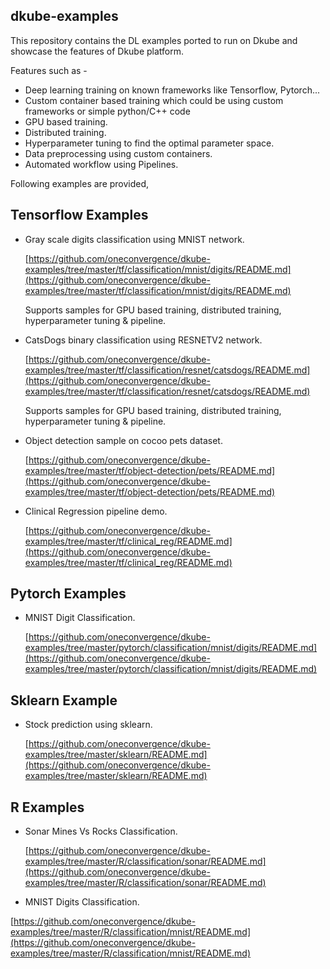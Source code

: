 ## dkube-examples

This repository contains the DL examples ported to run on Dkube and showcase the features of Dkube platform.

Features such as -

- Deep learning training on known frameworks like Tensorflow, Pytorch...
- Custom container based training which could be using custom frameworks or simple python/C++ code
- GPU based training.
- Distributed training.
- Hyperparameter tuning to find the optimal parameter space.
- Data preprocessing using custom containers.
- Automated workflow using Pipelines.

Following examples are provided,

## Tensorflow Examples

- Gray scale digits classification using MNIST network.

  [https://github.com/oneconvergence/dkube-examples/tree/master/tf/classification/mnist/digits/README.md](https://github.com/oneconvergence/dkube-examples/tree/master/tf/classification/mnist/digits/README.md)

  Supports samples for GPU based training, distributed training, hyperparameter tuning & pipeline.

- CatsDogs binary classification using RESNETV2 network.

  [https://github.com/oneconvergence/dkube-examples/tree/master/tf/classification/resnet/catsdogs/README.md](https://github.com/oneconvergence/dkube-examples/tree/master/tf/classification/resnet/catsdogs/README.md)

  Supports samples for GPU based training, distributed training, hyperparameter tuning & pipeline.

- Object detection sample on cocoo pets dataset.

  [https://github.com/oneconvergence/dkube-examples/tree/master/tf/object-detection/pets/README.md](https://github.com/oneconvergence/dkube-examples/tree/master/tf/object-detection/pets/README.md)

- Clinical Regression pipeline demo.
  
  [https://github.com/oneconvergence/dkube-examples/tree/master/tf/clinical_reg/README.md](https://github.com/oneconvergence/dkube-examples/tree/master/tf/clinical_reg/README.md)

## Pytorch Examples

- MNIST Digit Classification.

  [https://github.com/oneconvergence/dkube-examples/tree/master/pytorch/classification/mnist/digits/README.md](https://github.com/oneconvergence/dkube-examples/tree/master/pytorch/classification/mnist/digits/README.md)

## Sklearn Example

- Stock prediction using sklearn.

  [https://github.com/oneconvergence/dkube-examples/tree/master/sklearn/README.md](https://github.com/oneconvergence/dkube-examples/tree/master/sklearn/README.md)

## R Examples

- Sonar Mines Vs Rocks Classification.

  [https://github.com/oneconvergence/dkube-examples/tree/master/R/classification/sonar/README.md](https://github.com/oneconvergence/dkube-examples/tree/master/R/classification/sonar/README.md)

- MNIST Digits Classification.
 
 [https://github.com/oneconvergence/dkube-examples/tree/master/R/classification/mnist/README.md](https://github.com/oneconvergence/dkube-examples/tree/master/R/classification/mnist/README.md)


